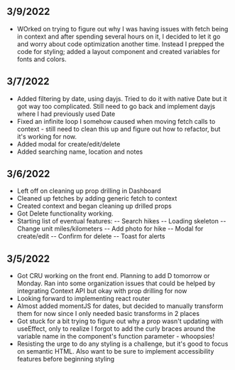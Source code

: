 ## 3/9/2022

- WOrked on trying to figure out why I was having issues with fetch being in context and after spending several hours on it, I decided to let it go and worry about code optimization another time. Instead I prepped the code for styling; added a layout component and created variables for fonts and colors.

## 3/7/2022

- Added filtering by date, using dayjs. Tried to do it with native Date but it got way too complicated. Still need to go back and implement dayjs where I had previously used Date
- Fixed an infinite loop I somehow caused when moving fetch calls to context - still need to clean this up and figure out how to refactor, but it's working for now.
- Added modal for create/edit/delete
- Added searching name, location and notes

## 3/6/2022

- Left off on cleaning up prop drilling in Dashboard
- Cleaned up fetches by adding generic fetch to context
- Created context and began cleaning up drilled props
- Got Delete functionality working.
- Starting list of eventual features:
  -- Search hikes
  -- Loading skeleton
  -- Change unit miles/kilometers
  -- Add photo for hike
  -- Modal for create/edit
  -- Confirm for delete
  -- Toast for alerts

## 3/5/2022

- Got CRU working on the front end. Planning to add D tomorrow or Monday. Ran into some organization issues that could be helped by integrating Context API but okay with prop drilling for now
- Looking forward to implementing react router
- Almost added momentJS for dates, but decided to manually transform them for now since I only needed basic transforms in 2 places
- Got stuck for a bit trying to figure out why a prop wasn't updating with useEffect, only to realize I forgot to add the curly braces around the variable name in the component's function parameter - whoopsies!
- Resisting the urge to do any styling is a challenge, but it's good to focus on semantic HTML. Also want to be sure to implement accessibility features before beginning styling
